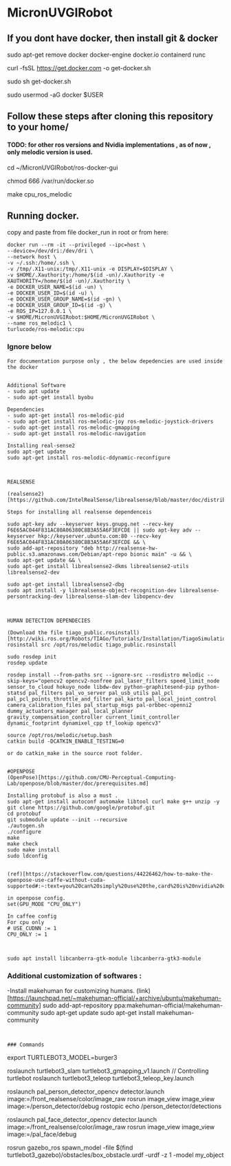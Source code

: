 # MicronUVGIRobot
## If you dont have docker, then install git & docker 
sudo apt-get remove docker docker-engine docker.io containerd runc  

curl -fsSL https://get.docker.com -o get-docker.sh

sudo sh get-docker.sh

sudo usermod -aG docker $USER

## Follow these steps after cloning this repository to your home/ 
#### TODO: for other ros versions and Nvidia implementations , as of now , only melodic version is used. 
cd ~/MicronUVGIRobot/ros-docker-gui 

chmod 666 /var/run/docker.so

make cpu_ros_melodic


## Running docker. 
copy and paste from file docker_run in root or from here: 
```
docker run --rm -it --privileged --ipc=host \
--device=/dev/dri:/dev/dri \
--network host \
-v ~/.ssh:/home/.ssh \
-v /tmp/.X11-unix:/tmp/.X11-unix -e DISPLAY=$DISPLAY \
-v $HOME/.Xauthority:/home/$(id -un)/.Xauthority -e XAUTHORITY=/home/$(id -un)/.Xauthority \
-e DOCKER_USER_NAME=$(id -un) \
-e DOCKER_USER_ID=$(id -u) \
-e DOCKER_USER_GROUP_NAME=$(id -gn) \
-e DOCKER_USER_GROUP_ID=$(id -g) \
-e ROS_IP=127.0.0.1 \
-v $HOME/MicronUVGIRobot:$HOME/MicronUVGIRobot \
--name ros_melodic1 \
turlucode/ros-melodic:cpu

```






### Ignore below

```
For documentation purpose only , the below depedencies are used inside the docker
 

Additional Software 
- sudo apt update
- sudo apt-get install byobu

Dependencies 
- sudo apt-get install ros-melodic-pid
- sudo apt-get install ros-melodic-joy ros-melodic-joystick-drivers
- sudo apt-get install ros-melodic-gmapping
- sudo apt-get install ros-melodic-navigation

Installing real-sense2
sudo apt-get update
sudo apt-get install ros-melodic-ddynamic-reconfigure



REALSENSE 

(realsense2)[https://github.com/IntelRealSense/librealsense/blob/master/doc/distribution_linux.md]

Steps for installing all realsense dependenceis 

sudo apt-key adv --keyserver keys.gnupg.net --recv-key F6E65AC044F831AC80A06380C8B3A55A6F3EFCDE || sudo apt-key adv --keyserver hkp://keyserver.ubuntu.com:80 --recv-key F6E65AC044F831AC80A06380C8B3A55A6F3EFCDE && \
sudo add-apt-repository "deb http://realsense-hw-public.s3.amazonaws.com/Debian/apt-repo bionic main" -u && \
sudo apt-get update && \
sudo apt-get install librealsense2-dkms librealsense2-utils librealsense2-dev
 
sudo apt-get install librealsense2-dbg
sudo apt install -y librealsense-object-recognition-dev librealsense-persontracking-dev librealsense-slam-dev libopencv-dev



HUMAN DETECTION DEPENDECIES 

(Download the file tiago_public.rosinstall) [http://wiki.ros.org/Robots/TIAGo/Tutorials/Installation/TiagoSimulation]
rosinstall src /opt/ros/melodic tiago_public.rosinstall

sudo rosdep init
rosdep update

rosdep install --from-paths src --ignore-src --rosdistro melodic --skip-keys="opencv2 opencv2-nonfree pal_laser_filters speed_limit_node sensor_to_cloud hokuyo_node libdw-dev python-graphitesend-pip python-statsd pal_filters pal_vo_server pal_usb_utils pal_pcl pal_pcl_points_throttle_and_filter pal_karto pal_local_joint_control camera_calibration_files pal_startup_msgs pal-orbbec-openni2 dummy_actuators_manager pal_local_planner gravity_compensation_controller current_limit_controller dynamic_footprint dynamixel_cpp tf_lookup opencv3"

source /opt/ros/melodic/setup.bash
catkin build -DCATKIN_ENABLE_TESTING=0

or do catkin_make in the source root folder.


#OPENPOSE 
(OpenPose)[https://github.com/CMU-Perceptual-Computing-Lab/openpose/blob/master/doc/prerequisites.md]

Installing protobuf is also a must .
sudo apt-get install autoconf automake libtool curl make g++ unzip -y
git clone https://github.com/google/protobuf.git
cd protobuf
git submodule update --init --recursive
./autogen.sh
./configure
make
make check
sudo make install
sudo ldconfig


(ref)[https://stackoverflow.com/questions/44226462/how-to-make-the-openpose-use-caffe-without-cuda-supported#:~:text=you%20can%20simply%20use%20the,card%20is%20nvidia%20or%20else.&text=There%20is%20no%20way%20not,with%20OpenPose%20at%20the%20moment.]

in openpose config.
set(GPU_MODE "CPU_ONLY")

In caffee config
For cpu only 
# USE_CUDNN := 1
CPU_ONLY := 1



sudo apt install libcanberra-gtk-module libcanberra-gtk3-module

```
### Additional customization of softwares : 
-Install makehuman for customizing humans. 
(link)[https://launchpad.net/~makehuman-official/+archive/ubuntu/makehuman-community]
sudo add-apt-repository ppa:makehuman-official/makehuman-community
sudo apt-get update
sudo apt-get install makehuman-community


```


### Commands 
```

export TURTLEBOT3_MODEL=burger3


roslaunch turtlebot3_slam turtlebot3_gmapping_v1.launch 
// Controlling turtlebot
roslaunch turtlebot3_teleop turtlebot3_teleop_key.launch

roslaunch pal_person_detector_opencv detector.launch image:=/front_realsense/color/image_raw
rosrun image_view image_view image:=/person_detector/debug
rostopic echo /person_detector/detections

roslaunch pal_face_detector_opencv detector.launch image:=/front_realsense/color/image_raw
rosrun image_view image_view image:=/pal_face/debug

rosrun gazebo_ros spawn_model -file $(find turtlebot3_gazebo)/obstacles/box_obstacle.urdf -urdf -z 1 -model my_object


```